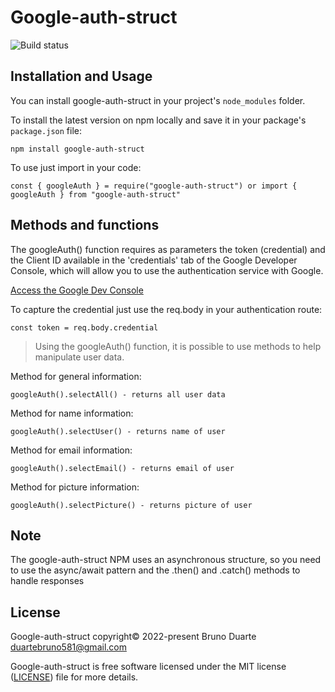 # Google-auth-struct

![Build status](https://github.com/jsdoc/jsdoc/workflows/build/badge.svg)

## Installation and Usage

You can install google-auth-struct in your project's `node_modules` folder.

To install the latest version on npm locally and save it in your package's
`package.json` file:

    npm install google-auth-struct
    
To use just import in your code:

    const { googleAuth } = require("google-auth-struct") or import { googleAuth } from "google-auth-struct"

## Methods and functions

The googleAuth() function requires as parameters the token (credential) and the Client ID available in the 'credentials' tab of the Google Developer Console, which will allow you to use the authentication service with Google.

[Access the Google Dev Console](https://www.google.com/url?sa=t&rct=j&q=&esrc=s&source=web&cd=&cad=rja&uact=8&ved=2ahUKEwi-zbu2wa78AhV-HbkGHZcMCyMQFnoECBMQAQ&url=https%3A%2F%2Fconsole.developers.google.com%2F&usg=AOvVaw39ieEDI7pzBj4NtuzqS57M)

To capture the credential just use the req.body in your authentication route:

    const token = req.body.credential
    
> Using the googleAuth() function, it is possible to use methods to help manipulate user data.


Method for general information:
    
    googleAuth().selectAll() - returns all user data
    
    
Method for name information:
    
    googleAuth().selectUser() - returns name of user
    
    
Method for email information:
    
    googleAuth().selectEmail() - returns email of user
    

Method for picture information:
    
    googleAuth().selectPicture() - returns picture of user


## Note

The google-auth-struct NPM uses an asynchronous structure, so you need to use the async/await pattern and the .then() and .catch() methods to handle responses
    
    
## License

Google-auth-struct copyright© 2022-present Bruno Duarte <duartebruno581@gmail.com>  

Google-auth-struct is free software licensed under the MIT license 
([LICENSE](https://opensource.org/licenses/MIT)) file for more details.
